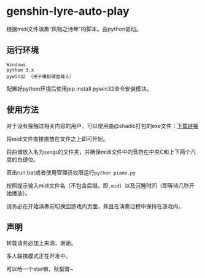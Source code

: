 # genshin-lyre-auto-play
根据midi文件演奏“风物之诗琴”的脚本。由python驱动。

## 运行环境

```
Windows
python 3.x
pywin32 （用于模拟键盘输入）
```

配置好python环境后使用pip install pywin32命令安装模块。

## 使用方法

对于没有接触过相关内容的用户，可以使用由@shadlc打包的exe文件：[下载链接](https://github.com/Misaka17032/genshin-lyre-auto-play/releases/download/V1.0/piano.exe)

将midi文件直接拖放在文件之上即可开始。

将曲谱放入名为`songs`的文件夹，并确保midi文件中的音符在中央C和上下两个八度的白键位。

双击run.bat或者使用管理员权限运行`python piano.py`

按照提示输入midi文件名（不包含后缀，即`.mid`）以及沉睡时间（即等待几秒开始播放）。

请务必在开始演奏前切换回游戏内页面，并且在演奏过程中保持在游戏内。

## 声明

转载请务必加上来源，谢谢。

多人联携模式正在开发中。

可以给一个star嘛，秋梨膏~
